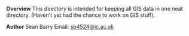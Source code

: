 **Overview**
This directory is intended for keeping all GIS data in one neat directory. (Haven't yet had the chance to work on GIS stuff).

**Author**
Sean Barry
Email: sb4524@ic.ac.uk
